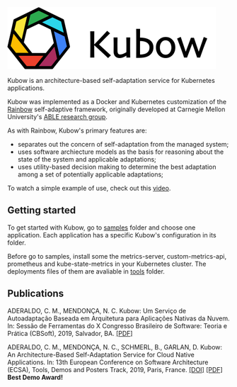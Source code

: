 ![Kubow Logo](/images/kubow-logo-right.png)

Kubow is an architecture-based self-adaptation service for Kubernetes applications. 

Kubow was implemented as a Docker and Kubernetes customization of the [Rainbow](https://github.com/cmu-able/rainbow) self-adaptive framework, originally developed at Carnegie Mellon University's [ABLE research group](https://www.cs.cmu.edu/~able/). 

As with Rainbow, Kubow's primary features are:

* separates out the concern of self-adaptation from the managed system;
* uses software archiecture models as the basis for reasoning about the state of the system and applicable adaptations;
* uses utility-based decision making to determine the best adaptation among a set of potentially applicable adaptations;

To watch a simple example of use, check out this [video](https://youtu.be/_-aLNksiKXI).

## Getting started

To get started with Kubow, go to [samples](./samples) folder and choose one application. Each application has a specific Kubow's configuration in its folder.

Before go to samples, install some the metrics-server, custom-metrics-api, prometheus and kube-state-metrics in your Kubernetes cluster. The deployments files of them are avaliable in [tools](./tools) folder.

## Publications

ADERALDO, C. M., MENDONÇA, N. C. Kubow: Um Serviço de Autoadaptação Baseada em Arquitetura para Aplicações Nativas da Nuvem. In: Sessão de Ferramentas do X Congresso Brasileiro de Software: Teoria e Prática (CBSoft), 2019, Salvador, BA. [[PDF]](https://www.researchgate.net/publication/335627220_Kubow_Um_Servico_de_Autoadaptacao_Baseada_em_Arquitetura_para_Aplicacoes_Nativas_da_Nuvem)

ADERALDO, C. M., MENDONÇA, N. C., SCHMERL, B., GARLAN, D. Kubow: An Architecture-Based Self-Adaptation Service for Cloud Native Applications. In: 13th European Conference on Software Architecture (ECSA), Tools, Demos and Posters Track, 2019, Paris, France. [[DOI]](https://doi.org/10.1145/3344948.3344963) [[PDF]](https://www.researchgate.net/publication/334279777_Kubow_An_Architecture-Based_Self-Adaptation_Service_for_Cloud_Native_Applications) **Best Demo Award!**
